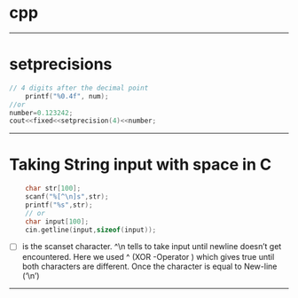 # cpp
---
# setprecisions
```cpp
// 4 digits after the decimal point  
    printf("%0.4f", num); 
//or
number=0.123242;
cout<<fixed<<setprecision(4)<<number;
```
---
# Taking String input with space in C
```cpp
    char str[100];
    scanf("%[^\n]s",str); 
    printf("%s",str);
    // or 
    char input[100];
    cin.getline(input,sizeof(input));
```
- [ ] is the scanset character. ^\n tells to take input until newline doesn’t get encountered. Here we used ^ (XOR -Operator ) which gives true until both characters are different. Once the character is equal to New-line (‘\n’)

---